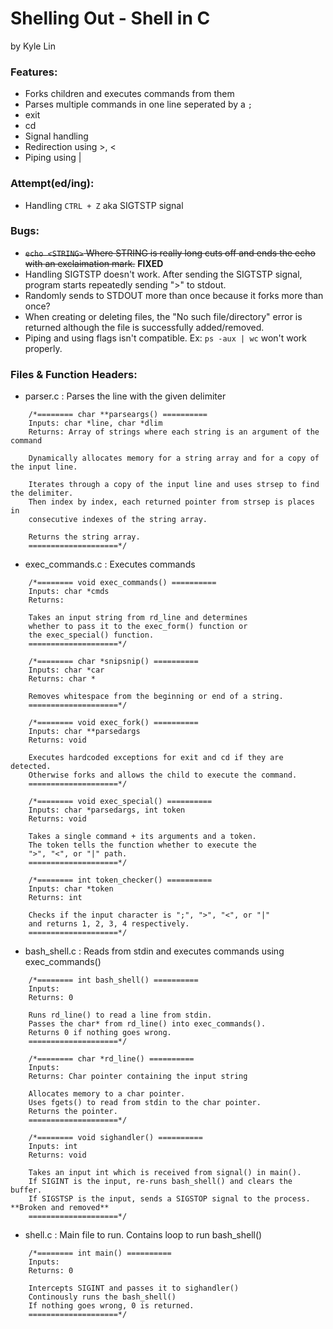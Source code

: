# Shelling Out - Shell in C

by Kyle Lin

### Features:

* Forks children and executes commands from them
* Parses multiple commands in one line seperated by a `;`
* exit
* cd
* Signal handling
* Redirection using >, <
* Piping using |

### Attempt(ed/ing):

* Handling `CTRL + Z` aka SIGTSTP signal

### Bugs:

* <del>`echo <STRING>` Where STRING is really long cuts off and ends the
echo with an exclaimation mark.</del> **FIXED**
* Handling SIGTSTP doesn't work. After sending the SIGTSTP signal, program
starts repeatedly sending ">" to stdout.
* Randomly sends to STDOUT more than once because it forks more than once?
* When creating or deleting files, the "No such file/directory" error is returned
although the file is successfully added/removed.
* Piping and using flags isn't compatible. Ex: `ps -aux | wc` won't work properly.

### Files & Function Headers:

* parser.c : Parses the line with the given delimiter
```
    /*======== char **parseargs() ==========
    Inputs: char *line, char *dlim
    Returns: Array of strings where each string is an argument of the command

    Dynamically allocates memory for a string array and for a copy of the input line.

    Iterates through a copy of the input line and uses strsep to find the delimiter. 
    Then index by index, each returned pointer from strsep is places in
    consecutive indexes of the string array. 

    Returns the string array.
    ====================*/
```
* exec_commands.c : Executes commands
```
    /*======== void exec_commands() ==========
    Inputs: char *cmds
    Returns: 

    Takes an input string from rd_line and determines
    whether to pass it to the exec_form() function or
    the exec_special() function.
    ====================*/

    /*======== char *snipsnip() ==========
    Inputs: char *car
    Returns: char *

    Removes whitespace from the beginning or end of a string.
    ====================*/

    /*======== void exec_fork() ==========
    Inputs: char **parsedargs
    Returns: void

    Executes hardcoded exceptions for exit and cd if they are detected.
    Otherwise forks and allows the child to execute the command.
    ====================*/

    /*======== void exec_special() ==========
    Inputs: char *parsedargs, int token
    Returns: void

    Takes a single command + its arguments and a token.
    The token tells the function whether to execute the
    ">", "<", or "|" path.
    ====================*/

    /*======== int token_checker() ==========
    Inputs: char *token
    Returns: int

    Checks if the input character is ";", ">", "<", or "|"
    and returns 1, 2, 3, 4 respectively.
    ====================*/
```
* bash_shell.c : Reads from stdin and executes commands using exec_commands()
```
    /*======== int bash_shell() ==========
    Inputs: 
    Returns: 0 

    Runs rd_line() to read a line from stdin.
    Passes the char* from rd_line() into exec_commands().
    Returns 0 if nothing goes wrong.
    ====================*/

    /*======== char *rd_line() ==========
    Inputs: 
    Returns: Char pointer containing the input string 

    Allocates memory to a char pointer.
    Uses fgets() to read from stdin to the char pointer.
    Returns the pointer.
    ====================*/

    /*======== void sighandler() ==========
    Inputs: int
    Returns: void 

    Takes an input int which is received from signal() in main().
    If SIGINT is the input, re-runs bash_shell() and clears the buffer.
    If SIGSTSP is the input, sends a SIGSTOP signal to the process. **Broken and removed**
    ====================*/
```
* shell.c : Main file to run. Contains loop to run bash_shell()
```
    /*======== int main() ==========
    Inputs: 
    Returns: 0

    Intercepts SIGINT and passes it to sighandler()
    Continously runs the bash_shell()
    If nothing goes wrong, 0 is returned.
    ====================*/
```